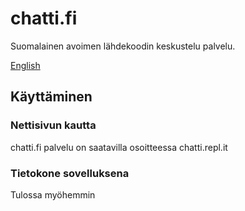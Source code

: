 # chatti.fi
Suomalainen avoimen lähdekoodin keskustelu palvelu.

[English](README-EN.md)
## Käyttäminen
### Nettisivun kautta
chatti.fi palvelu on saatavilla osoitteessa chatti.repl.it
### Tietokone sovelluksena
Tulossa myöhemmin

